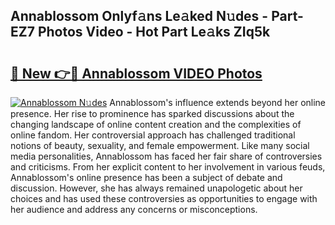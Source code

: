 ## Annablossom Onlyf𝚊ns Le𝚊ked N𝚞des - Part-EZ7 Photos Video - Hot Part Le𝚊ks ZIq5k

# <h2><a href="http://ac11922.deff.icu/?id=Annablossom">🔗 New 👉🔴 Annablossom VIDEO Photos</a></h2>

[![Annablossom N𝚞des](https://i.imgur.com/rIISA9y.gif)](http://ac11922.deff.icu/?id=Annablossom)
Annablossom's influence extends beyond her online presence. Her rise to prominence has sparked discussions about the changing landscape of online content creation and the complexities of online fandom. Her controversial approach has challenged traditional notions of beauty, sexuality, and female empowerment. Like many social media personalities, Annablossom has faced her fair share of controversies and criticisms. From her explicit content to her involvement in various feuds, Annablossom's online presence has been a subject of debate and discussion. However, she has always remained unapologetic about her choices and has used these controversies as opportunities to engage with her audience and address any concerns or misconceptions.
